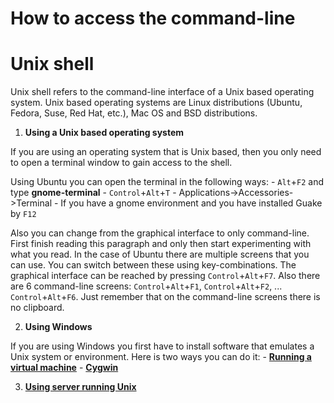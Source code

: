 # How to access the command-line

# Unix shell

Unix shell refers to the command-line interface of a Unix based operating system. Unix based operating systems are Linux distributions (Ubuntu, Fedora, Suse, Red Hat, etc.), Mac OS and BSD distributions.

1. **Using a Unix based operating system**

If you are using an operating system that is Unix based, then you only need to open a terminal window to gain access to the shell.

Using Ubuntu you can open the terminal in the following ways:
    - `Alt`+`F2` and type **gnome-terminal**
    - `Control`+`Alt`+`T`
    - Applications->Accessories->Terminal
    - If you have a gnome environment and you have installed Guake by `F12`
    
Also you can change from the graphical interface to only command-line. First finish reading this paragraph and only then start experimenting with what you read. In the case of Ubuntu there are multiple screens that you can use. You can switch between these using key-combinations. The graphical interface can be reached by pressing `Control`+`Alt`+`F7`. Also there are 6 command-line screens: `Control`+`Alt`+`F1`, `Control`+`Alt`+`F2`, ... `Control`+`Alt`+`F6`. Just remember that on the command-line screens there is no clipboard.

2. **Using Windows**

If you are using Windows you first have to install software that emulates a Unix system or environment. Here is two ways you can do it:
    - **[Running a virtual machine](doc/virtual.md)**
    - **[Cygwin](doc/cygwin)**

3. **[Using server running Unix](doc/server.md)**